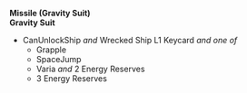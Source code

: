﻿**Missile (Gravity Suit)**  
**Gravity Suit**

- CanUnlockShip *and* Wrecked Ship L1 Keycard *and one of*
  - Grapple
  - SpaceJump
  - Varia *and* 2 Energy Reserves
  - 3 Energy Reserves
